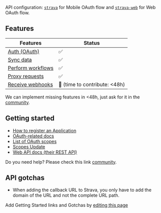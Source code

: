 API configuration: [`strava`](https://terapi.dev/providers.yaml) for Mobile OAuth flow and [`strava-web`](https://terapi.dev/providers.yaml) for Web OAuth flow.

## Features

| Features | Status |
| - | - |
| [Auth (OAuth)](/integrate/guides/authorize-an-api) | ✅ |
| [Sync data](/integrate/guides/sync-data-from-an-api) | ✅ |
| [Perform workflows](/integrate/guides/perform-workflows-with-an-api) | ✅ |
| [Proxy requests](/integrate/guides/proxy-requests-to-an-api) | ✅ |
| [Receive webhooks](/integrate/guides/receive-webhooks-from-an-api) | 🚫 (time to contribute: &lt;48h) |

We can implement missing features in &lt;48h, just ask for it in the [community](https://terapi.dev/slack).

## Getting started

-   [How to register an Application](https://developers.strava.com/docs/getting-started/#account)
-   [OAuth-related docs](https://developers.strava.com/docs/authentication)
-   [List of OAuth scopes](https://developers.strava.com/docs/authentication/#details-about-requesting-access)
-   [Scopes Update](https://developers.strava.com/docs/oauth-updates/)
-   [Web API docs (their REST API)](https://developers.strava.com/playground)

Do you need help? Please check this link [community](https://terapi.dev/slack).

## API gotchas

-   When adding the callback URL to Strava, you only have to add the domain of the URL and not the complete URL path.

Add Getting Started links and Gotchas by [editing this page](https://github.com/terapihq/terapi/tree/master/docs-v2/integrations/all/strava.mdx)